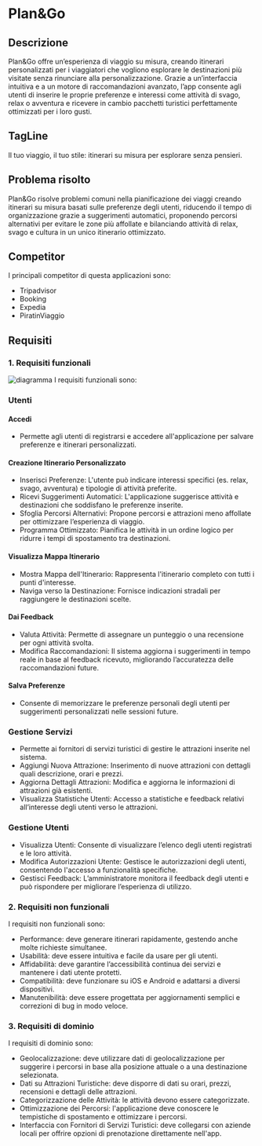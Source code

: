 # Plan&Go
## Descrizione
Plan&Go offre un’esperienza di viaggio su misura, creando itinerari personalizzati per i viaggiatori che vogliono esplorare le destinazioni più visitate senza rinunciare alla personalizzazione. Grazie a un’interfaccia intuitiva e a un motore di raccomandazioni avanzato, l’app consente agli utenti di inserire le proprie preferenze e interessi come attività di svago, relax o avventura e ricevere in cambio pacchetti turistici perfettamente ottimizzati per i loro gusti.
## TagLine
Il tuo viaggio, il tuo stile: itinerari su misura per esplorare senza pensieri.
## Problema risolto
Plan&Go risolve problemi comuni nella pianificazione dei viaggi creando itinerari su misura basati sulle preferenze degli utenti, riducendo il tempo di organizzazione grazie a suggerimenti automatici, proponendo percorsi alternativi per evitare le zone più affollate e bilanciando attività di relax, svago e cultura in un unico itinerario ottimizzato.
## Competitor
I principali competitor di questa applicazioni sono:
- Tripadvisor
- Booking
- Expedia
- PiratinViaggio
## Requisiti
### 1. Requisiti funzionali
![diagramma](https://github.com/user-attachments/assets/2b5347c2-55b7-4d9e-8dc9-cf182202b49c)
I requisiti funzionali sono: 
### Utenti 
#### Accedi
- Permette agli utenti di registrarsi e accedere all'applicazione per salvare preferenze e itinerari personalizzati.
#### Creazione Itinerario Personalizzato
- Inserisci Preferenze: L'utente può indicare interessi specifici (es. relax, svago, avventura) e tipologie di attività preferite.
- Ricevi Suggerimenti Automatici: L'applicazione suggerisce attività e destinazioni che soddisfano le preferenze inserite.
- Sfoglia Percorsi Alternativi: Propone percorsi e attrazioni meno affollate per ottimizzare l’esperienza di viaggio.
- Programma Ottimizzato: Pianifica le attività in un ordine logico per ridurre i tempi di spostamento tra destinazioni.
#### Visualizza Mappa Itinerario
- Mostra Mappa dell'Itinerario: Rappresenta l'itinerario completo con tutti i punti d'interesse.
- Naviga verso la Destinazione: Fornisce indicazioni stradali per raggiungere le destinazioni scelte.
#### Dai Feedback
- Valuta Attività: Permette di assegnare un punteggio o una recensione per ogni attività svolta.
- Modifica Raccomandazioni: Il sistema aggiorna i suggerimenti in tempo reale in base al feedback ricevuto, migliorando l’accuratezza delle raccomandazioni future.
#### Salva Preferenze
- Consente di memorizzare le preferenze personali degli utenti per suggerimenti personalizzati nelle sessioni future.
### Gestione Servizi
- Permette ai fornitori di servizi turistici di gestire le attrazioni inserite nel sistema.
- Aggiungi Nuova Attrazione: Inserimento di nuove attrazioni con dettagli quali descrizione, orari e prezzi.
- Aggiorna Dettagli Attrazioni: Modifica e aggiorna le informazioni di attrazioni già esistenti.
- Visualizza Statistiche Utenti: Accesso a statistiche e feedback relativi all’interesse degli utenti verso le attrazioni.
### Gestione Utenti
- Visualizza Utenti: Consente di visualizzare l’elenco degli utenti registrati e le loro attività.
- Modifica Autorizzazioni Utente: Gestisce le autorizzazioni degli utenti, consentendo l'accesso a funzionalità specifiche.
- Gestisci Feedback: L’amministratore monitora il feedback degli utenti e può rispondere per migliorare l’esperienza di utilizzo.
### 2. Requisiti non funzionali 
I requisiti non funzionali sono:
- Performance: deve generare itinerari rapidamente, gestendo anche molte richieste simultanee.
- Usabilità: deve essere intuitiva e facile da usare per gli utenti.
- Affidabilità: deve garantire l’accessibilità continua dei servizi e mantenere i dati utente protetti.
- Compatibilità: deve funzionare su iOS e Android e adattarsi a diversi dispositivi.
- Manutenibilità: deve essere progettata per aggiornamenti semplici e correzioni di bug in modo veloce.
### 3. Requisiti di dominio
I requisiti di dominio sono:
- Geolocalizzazione: deve utilizzare dati di geolocalizzazione per suggerire i percorsi in base alla posizione attuale o a una destinazione selezionata.
- Dati su Attrazioni Turistiche: deve disporre di dati su orari, prezzi, recensioni e dettagli delle attrazioni.
- Categorizzazione delle Attività: le attività devono essere categorizzate. 
- Ottimizzazione dei Percorsi: l'applicazione deve conoscere le tempistiche di spostamento e ottimizzare i percorsi.
- Interfaccia con Fornitori di Servizi Turistici: deve collegarsi con aziende locali per offrire opzioni di prenotazione direttamente nell'app.
